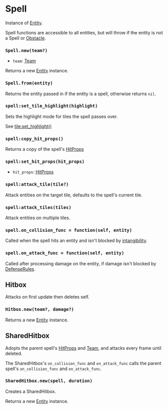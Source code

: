 # Spell

Instance of [Entity](/client/lua-api/entity-api/entity).

Spell functions are accessible to all entities, but will throw if the entity is not a Spell or [Obstacle](/client/lua-api/entity-api/obstacle).

### `Spell.new(team?)`

- `team`: [Team](/client/lua-api/entity-api/entity#entityset_teamteam)

Returns a new [Entity](/client/lua-api/entity-api/entity) instance.

### `Spell.from(entity)`

Returns the entity passed in if the entity is a spell, otherwise returns `nil`.

### `spell:set_tile_highlight(highlight)`

Sets the highlight mode for tiles the spell passes over.

See [tile:set_highlight()](/client/lua-api/field-api/tile#tileset_highlighthighlight)

### `spell:copy_hit_props()`

Returns a copy of the spell's [HitProps](/client/lua-api/attack-api/hit-props)

### `spell:set_hit_props(hit_props)`

- `hit_props`: [HitProps](/client/lua-api/attack-api/hit-props)

### `spell:attack_tile(tile?)`

Attack entities on the target tile, defaults to the spell's current tile.

### `spell:attack_tiles(tiles)`

Attack entities on multiple tiles.

### `spell.on_collision_func = function(self, entity)`

Called when the spell hits an entity and isn't blocked by [intangibility](/client/lua-api/entity-api/living#livingset_intangibleintangible-intangible_rule).

### `spell.on_attack_func = function(self, entity)`

Called after processing damage on the entity, if damage isn't blocked by [DefenseRules](/client/lua-api/defense-api/defense-rule).

## Hitbox

Attacks on first update then deletes self.

### `Hitbox.new(team?, damage?)`

Returns a new [Entity](/client/lua-api/entity-api/entity) instance.

## SharedHitbox

Adopts the parent spell's [HitProps](/client/lua-api/attack-api/hit-props) and [Team](/client/lua-api/entity-api/entity#entityset_teamteam), and attacks every frame until deleted.

The SharedHitbox's `on_collision_func` and `on_attack_func` calls the parent spell's `on_collision_func` and `on_attack_func`.

### `SharedHitbox.new(spell, duration)`

Creates a SharedHitbox.

Returns a new [Entity](/client/lua-api/entity-api/entity) instance.
